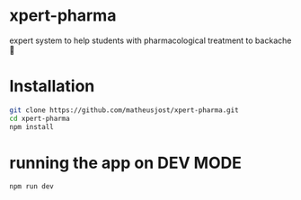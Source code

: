 # xpert-pharma
expert system to help students with pharmacological treatment to backache 💊

# Installation
```bash
git clone https://github.com/matheusjost/xpert-pharma.git
cd xpert-pharma
npm install
```

# running the app on DEV MODE
```bash
npm run dev
```